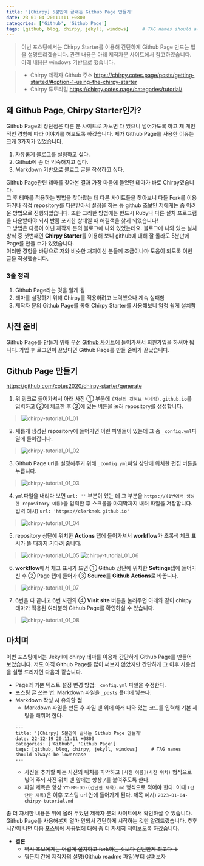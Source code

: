 ```yaml
---
title: '[Chirpy] 5분만에 끝내는 Github Page 만들기'
date: 23-01-04 20:11:11 +0800
categories: ['Github', 'Github Page']
tags: [github, blog, chirpy, jekyll, windows]     # TAG names should always be lowercase
---
```


> 이번 포스팅에서는 Chirpy Starter를 이용해 간단하게 Github Page 만드는 법을 설명드리겠습니다. 관련 내용은 아래 제작자분 사이트에서 참고하였습니다.
> 아래 내용은 windows 기반으로 했습니다.

> - Chirpy 제작자 Github 주소
> <https://chirpy.cotes.page/posts/getting-started/#option-1-using-the-chirpy-starter>
> - Chirpy 튜토리얼
> <https://chirpy.cotes.page/categories/tutorial/>

## 왜 Github Page, Chirpy Starter인가?
Github Page의 장단점은 다른 분 사이트로 가보면 다 있으니 넘어가도록 하고 제 개인적인 경험에 따라 이야기를 해보도록 하겠습니다. 제가 Github Page를 사용한 이유는 크게 3가지가 있었습니다. 
>
1. 자유롭게 블로그를 설정하고 싶다.
2. Github에 좀 더 익숙해지고 싶다.
3. Markdown 기반으로 블로그 글을 작성하고 싶다.
>
Github Page관련 테마를 찾아본 결과 가장 마음에 들었던 테마가 바로 Chirpy였습니다.  
그 후 테마를 적용하는 방법을 찾아봤는 데 다른 사이트들을 찾아보니 다들 Fork를 이용하거나 직접 repository를 다운받아서 설정을 하는 등 github 초보인 저에게는 좀 어려운 방법으로 진행되었습니다. 또한 그러한 방법에는 반드시 Ruby나 다른 설치 프로그램을 다운받아야 되서 반쯤 포기한 상태일 때 해결책을 찾게 되었습니다!  
그 방법은 다름이 아닌 제작자 분의 블로그에 나와 있었는데요. 블로그에 나와 있는 설치 방식 중 첫번째인 **Chirpy Starter**를 이용해 보니 github에 대해 잘 몰라도 5분만에 Page를 만들 수가 있었습니다.  
이러한 경험을 바탕으로 저와 비슷한 처지이신 분들께 조금이나마 도움이 되도록 이번 글을 작성했습니다.

### 3줄 정리
1. Github Page라는 것을 알게 됨
2. 테마를 설정하기 위해 Chirpy를 적용하려고 노력했으나 계속 실패함
3. 제작자 분의 Github Page를 통해 Chirpy Starter를 사용해보니 엄청 쉽게 설치함

## 사전 준비
Github Page를 만들기 위해 우선 [Github 사이트](https://github.com/)에 들어가셔서 회원가입을 하셔야 됩니다.
가입 후 로그인이 끝났다면 Github Page를 만들 준비가 끝났습니다.

## Github Page 만들기
<https://github.com/cotes2020/chirpy-starter/generate>
1. 위 링크로 들어가셔서 아래 사진 ① 부분에 `(자신의 깃허브 닉네임).github.io`를 입력하고 ②에 체크한 후 ③에 있는 버튼을 눌러 repository를 생성합니다.
>![chirpy-tutorial_01_01](/images/githubpage/chirpy-tutorial_01_01.jpg)

2. 새롭게 생성된 repository에 들어가면 이런 파일들이 있는데 그 중 `_config.yml`파일에 들어갑니다.
>![chirpy-tutorial_01_02](/images/githubpage/chirpy-tutorial_01_02.png)

3. Github Page url을 설정해주기 위해 `_config.yml`파일 상단에 위치한 편집 버튼을 누릅니다.
>![chirpy-tutorial_01_03](/images/githubpage/chirpy-tutorial_01_03.png)

4. `yml`파일을 내리다 보면 `url: ''` 부분이 있는 데 그 부분을 `https://(1번에서 생성한 repository 이름)`을 입력한 후 스크롤을 마지막까지 내려 파일을 저장합니다. 
입력 예시) `url: 'https://clerknek.github.io'`
>![chirpy-tutorial_01_04](/images/githubpage/chirpy-tutorial_01_04.png)

5. repository 상단에 위치한 **Actions** 탭에 들어가셔서 **workflow**가 초록색 체크 표시가 뜰 때까지 기다려 줍니다.
>![chirpy-tutorial_01_05](/images/githubpage/chirpy-tutorial_01_05.png)
>![chirpy-tutorial_01_06](/images/githubpage/chirpy-tutorial_01_06.png)

6. **workflow**에서 체크 표시가 뜨면 ① Github 상단에 위치한 **Settings**탭에 들어가신 후 ② Page 탭에 들어가 ③ **Source**를 **Github Actions**로 바꿉니다. 
>![chirpy-tutorial_01_07](/images/githubpage/chirpy-tutorial_01_07.png)

7. 6번을 다 끝내고 6번 사진의 ④ **Visit site** 버튼을 눌러주면 아래와 같이 chirpy 테마가 적용된 여러분의 Github Page를 확인하실 수 있습니다.
>![chirpy-tutorial_01_08](/images/githubpage/chirpy-tutorial_01_08.png)

## 마치며
이번 포스팅에서는 Jekyll에 chirpy 테마를 이용해 간단하게 Github Page를 만들어 보았습니다. 저도 아직 Github Page를 많이 써보지 않았지만 간단하게 그 이후 사용법을 설명 드리자면 다음과 같습니다.
- Page의 기본 텍스트 설정 변경 방법: `_config.yml` 파일을 수정한다.
- 포스팅 글 쓰는 법: Markdown 파일을 `_posts` 폴더에 넣는다.
- Markdown 작성 시 유의할 점
    - Markdown 파일을 만든 후 파일 맨 위에 아래 나와 있는 코드를 입력해 기본 세팅을 해줘야 한다.
    ```
    ---
    title: '[Chirpy] 5분만에 끝내는 Github Page 만들기'
    date: 22-12-19 20:11:11 +0800
    categories: ['Github', 'Github Page']
    tags: [github, blog, chirpy, jekyll, windows]     # TAG names should always be lowercase
    ---
    ```
    - 사진을 추가할 때는 사진의 위치를 파악하고 `[사진 이름](사진 위치)` 형식으로 넣어 주되 사진 위치 맨 앞에는 항상 `/`를 붙여주도록 한다.
    - 파일 제목은 항상 `YY-MM-DD-(간단한 제목).md` 형식으로 적어야 한다. 이때 `(간단한 제목)`은 이후 포스팅 url 안에 들어가게 된다. 
    제목 예시) `2023-01-04-chirpy-tutorial.md`

좀 더 자세한 내용은 위에 올려 두었던 제작자 분의 사이트에서 확인하실 수 있습니다. 
Github Page를 사용해본지 얼마 안되서 간단하게 시작하는 것만 알려드렸습니다. 추후 시간이 나면 다음 포스팅에 사용법에 대해 좀 더 자세히 적어보도록 하겠습니다.
- **결론**
    - ~~역시 초보에게는 어렵게 설치하고 fork하는 것보다 간단한게 최고다 ㅎ~~
    - 뭐든지 간에 제작자의 설명(Github readme 파일)부터 살펴보자